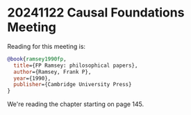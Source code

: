 # 20241122 Causal Foundations Meeting

Reading for this meeting is:

```bib
@book{ramsey1990fp,
  title={FP Ramsey: philosophical papers},
  author={Ramsey, Frank P},
  year={1990},
  publisher={Cambridge University Press}
}
```

We're reading the chapter starting on page 145.
